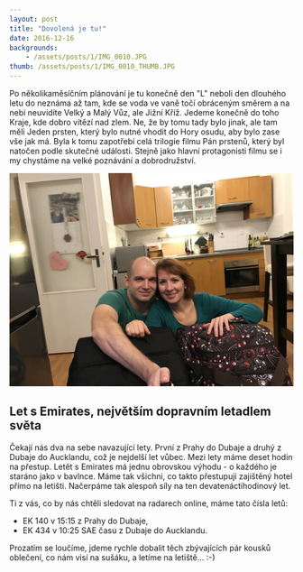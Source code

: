 ```yaml
---
layout: post
title: "Dovolená je tu!"
date: 2016-12-16
backgrounds:
    - /assets/posts/1/IMG_0010.JPG
thumb: /assets/posts/1/IMG_0010_THUMB.JPG
---
```


Po několikaměsíčním plánování je tu konečně den "L" neboli den dlouhého letu do neznáma až tam, kde se voda ve vaně točí obráceným směrem a na nebi neuvidíte Velký a Malý Vůz, ale Jižní Kříž. Jedeme konečně do toho Kraje, kde dobro vítězí nad zlem. Ne, že by tomu tady bylo jinak, ale tam měli Jeden prsten, který bylo nutné vhodit do Hory osudu, aby bylo zase vše jak má. Byla k tomu zapotřebí celá trilogie filmu Pán prstenů, který byl natočen podle skutečné události. Stejně jako hlavní protagonisti filmu se i my chystáme na velké poznávání a dobrodružství.

![Sample Image](/assets/posts/1/IMG_0010.JPG)

## Let s Emirates, největším dopravním letadlem světa

Čekají nás dva na sebe navazující lety. První z Prahy do Dubaje a druhý z Dubaje do Aucklandu, což je nejdelší let vůbec. Mezi lety máme deset hodin na přestup. Letět s Emirates má jednu obrovskou výhodu - o každého je staráno jako v bavlnce. Máme tak všichni, co takto přestupují zajištěný hotel přímo na letišti. Načerpáme tak alespoň síly na ten devatenáctihodinový let.

Ti z vás, co by nás chtěli sledovat na radarech online, máme tato čísla letů:
- EK 140 v 15:15 z Prahy do Dubaje,
- EK 434 v 10:25 SAE času z Dubaje do Aucklandu.

Prozatím se loučíme, jdeme rychle dobalit těch zbývajících pár kousků oblečení, co nám visí na sušáku, a letíme na letiště... :-)
